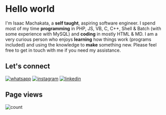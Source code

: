 # Hello world

I'm Isaac Machakata, a **self taught**, aspiring software engineer. I spend most of my time **programming** in PHP, JS, VB, C, C++, Shell & Batch (with some experience with MySQL) and **coding** in mostly HTML & MD. I am a very curious person who enjoys **learning** how things work (programs included) and using the knowledge to **make** something new. Please feel free to get in touch with me if you need my assistance.

## Let's connect

[![whatsapp](https://img.shields.io/badge/Whatsapp-original?style=for-the-badge&logo=whatsApp&logoColor=white)](//wa.me/263782192384)
[![instagram](https://img.shields.io/badge/Instagram-yellow?style=for-the-badge&logo=twitter&logoColor=white)](//instagram.com/immachakata)
[![linkedin](https://img.shields.io/badge/LinkedIn-blue?style=for-the-badge&logo=LinkedIn&logoColor=white)](//zw.linkedin.com/in/immachakata)

## Page views

![count](https://profile-counter.glitch.me/im-machakata/count.svg)
